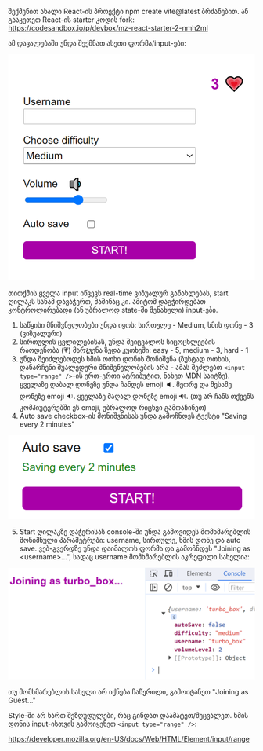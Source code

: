 შექმენით ახალი React-ის პროექტი npm create vite@latest ბრძანებით. ან გააკეთეთ React-ის starter კოდის fork: https://codesandbox.io/p/devbox/mz-react-starter-2-nmh2ml

ამ დავალებაში უნდა შექმნათ ასეთი ფორმა/input-ები:

![Game settings component interface](/homework/descriptions/img-attachments/12-1.png)

თითქმის ყველა input იწვევს real-time ვიზუალურ განახლებას, start ღილაკს სანამ დავაჭერთ, მაშინაც კი. ამიტომ დაგჭირდებათ კონტროლირებადი (ან უბრალოდ state-ში შენახული) input-ები.

1. საწყისი მნიშვნელობები უნდა იყოს: სირთულე - Medium, ხმის დონე - 3 (ვიზუალური)
2. სირთულის ცვლილებისას, უნდა შეიცვალოს სიცოცხლეების რაოდენობა (💗) მარჯვენა ზედა კუთხეში: easy - 5, medium - 3, hard - 1
3. უნდა შეიძლებოდეს ხმის ოთხი დონის მონიშვნა (ზუსტად ოთხის, დანარჩენი შუალედური მნიშვნელობების არა - ამას შეძლებთ `<input type="range" />`-ის ერთ-ერთი ატრიბუტით, ნახეთ MDN საიტზე). ყველაზე დაბალ დონეზე უნდა ჩანდეს emoji 🔈. მეორე და მესამე დონეზე emoji 🔉. ყველაზე მაღალ დონეზე emoji 🔊. (თუ არ ჩანს თქვენს კომპიუტერებში ეს emoji, უბრალოდ რიცხვი გამოაჩინეთ)
4. Auto save checkbox-ის მონიშვნისას უნდა გამოჩნდეს ტექსტი "Saving every 2 minutes"

![Game settings component - auto save](/homework/descriptions/img-attachments/12-2.png)

5. Start ღილაკზე დაჭერისას console-ში უნდა გამოვიდეს მომხმარებლის მონიშნული პარამეტრები: username, სირთულე, ხმის დონე და auto save. ვებ-გვერდზე უნდა დაიმალოს ფორმა და გამოჩნდეს "Joining as \<username>...", სადაც username მომხმარებლის აკრეფილი სახელია:

![Game settings component - submission interface and output](/homework/descriptions/img-attachments/12-3.png)

თუ მომხმარებლის სახელი არ იქნება ჩაწერილი, გამოიტანეთ "Joining as Guest..."

Style-ში არ ხართ შეზღუდულები, რაც გინდათ დაამატეთ/შეცვალეთ. ხმის დონის input-ისთვის გამოიყენეთ `<input type="range" />`:

https://developer.mozilla.org/en-US/docs/Web/HTML/Element/input/range
